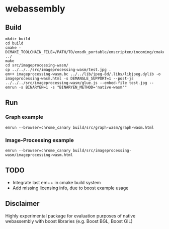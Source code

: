 # webassembly

## Build
``` 
mkdir build
cd build
cmake -DCMAKE_TOOLCHAIN_FILE=/PATH/TO/emsdk_portable/emscripten/incoming/cmake/Modules/Platform/Emscripten.cmake ../
make
cd src/imageprocessing-wasm/
cp ../../../src/imageprocessing-wasm/test.jpg . 
em++ imageprocessing-wasm.bc ../../lib/jpeg-8d/.libs/libjpeg.dylib -o imageprocessing-wasm.html -s DEMANGLE_SUPPORT=1 --post-js ../../../src/imageprocessing-wasm/glue.js --embed-file test.jpg --emrun -s BINARYEN=1 -s "BINARYEN_METHOD='native-wasm'" 
```

## Run
### Graph example
``` emrun --browser=chrome_canary build/src/graph-wasm/graph-wasm.html ```
### Image-Processing example
``` emrun --browser=chrome_canary build/src/imageprocessing-wasm/imageprocessing-wasm.html ```

## TODO
- Integrate last em++ in cmake build system
- Add missing licensing info, due to boost example usage

## Disclaimer
Highly experimental package for evaluation purposes of native webassembly with boost libraries (e.g. Boost BGL, Boost GIL)
